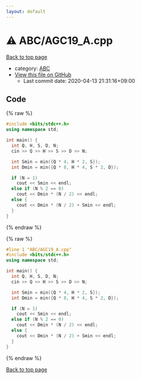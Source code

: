 ```yaml
---
layout: default
---
```


<!-- mathjax config similar to math.stackexchange -->
<script type="text/javascript" async
  src="https://cdnjs.cloudflare.com/ajax/libs/mathjax/2.7.5/MathJax.js?config=TeX-MML-AM_CHTML">
</script>
<script type="text/x-mathjax-config">
  MathJax.Hub.Config({
    TeX: { equationNumbers: { autoNumber: "AMS" }},
    tex2jax: {
      inlineMath: [ ['$','$'] ],
      processEscapes: true
    },
    "HTML-CSS": { matchFontHeight: false },
    displayAlign: "left",
    displayIndent: "2em"
  });
</script>

<script type="text/javascript" src="https://cdnjs.cloudflare.com/ajax/libs/jquery/3.4.1/jquery.min.js"></script>
<script src="https://cdn.jsdelivr.net/npm/jquery-balloon-js@1.1.2/jquery.balloon.min.js" integrity="sha256-ZEYs9VrgAeNuPvs15E39OsyOJaIkXEEt10fzxJ20+2I=" crossorigin="anonymous"></script>
<script type="text/javascript" src="../../assets/js/copy-button.js"></script>
<link rel="stylesheet" href="../../assets/css/copy-button.css" />


# :warning: ABC/AGC19_A.cpp

<a href="../../index.html">Back to top page</a>

* category: <a href="../../index.html#902fbdd2b1df0c4f70b4a5d23525e932">ABC</a>
* <a href="{{ site.github.repository_url }}/blob/master/ABC/AGC19_A.cpp">View this file on GitHub</a>
    - Last commit date: 2020-04-13 21:31:16+09:00




## Code

<a id="unbundled"></a>
{% raw %}
```cpp
#include <bits/stdc++.h>
using namespace std;

int main() {
  int Q, H, S, D, N;
  cin >> Q >> H >> S >> D >> N;

  int Smin = min({Q * 4, H * 2, S});
  int Dmin = min({Q * 8, H * 4, S * 2, D});

  if (N = 1)
    cout << Smin << endl;
  else if (N % 2 == 0)
    cout << Dmin * (N / 2) << endl;
  else {
    cout << Dmin * (N / 2) + Smin << endl;
  }
}
```
{% endraw %}

<a id="bundled"></a>
{% raw %}
```cpp
#line 1 "ABC/AGC19_A.cpp"
#include <bits/stdc++.h>
using namespace std;

int main() {
  int Q, H, S, D, N;
  cin >> Q >> H >> S >> D >> N;

  int Smin = min({Q * 4, H * 2, S});
  int Dmin = min({Q * 8, H * 4, S * 2, D});

  if (N = 1)
    cout << Smin << endl;
  else if (N % 2 == 0)
    cout << Dmin * (N / 2) << endl;
  else {
    cout << Dmin * (N / 2) + Smin << endl;
  }
}

```
{% endraw %}

<a href="../../index.html">Back to top page</a>

